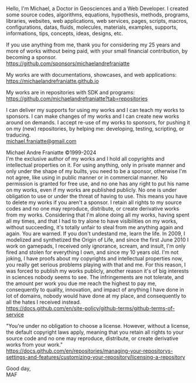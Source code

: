 ﻿  
Hello, I'm Michael, a Doctor in Geosciences and a Web Developer. I created some source codes, algorithms, equations, hypothesis, methods, programs, libraries, websites, web applications, web services, pages, scripts, macros, configurations, datas, fluids, molecules, materials, examples, supports, informations, tips, concepts, ideas, designs, etc.  
  
If you use anything from me, thank you for considering my 25 years and more of works without being paid, with your small financial contribution, by becoming a sponsor.  
https://github.com/sponsors/michaelandrefraniatte  
  
My works are with documentations, showcases, and web applications:  
https://michaelandrefraniatte.github.io  
  
My works are in repositories with SDK and programs:  
https://github.com/michaelandrefraniatte?tab=repositories  
  
I can deliver my supports for using my works and I can teach my works to sponsors. I can make changes of my works and I can create new works around on demands. I accept re-use of my works to sponsors, for pushing it on my (new) repositories, by helping me: developing, testing, scripting, or traducing.  
michael.franiatte@gmail.com  
  
Michael Andre Franiatte ©1999-2024  
I'm the exclusive author of my works and I hold all copyrights and intellectual properties on it. For using anything, only in private manner and only under the shape of my builts, you need to be a sponsor, otherwise I'm not agree, like using in public manner or in commercial manner. No permission is granted for free use, and no one has any right to put his name on my works, even if my works are published publicly. No one is under obligation to use or under the threat of having to use. This means you have to delete my works if you aren't a sponsor. I retain all rights to my source codes and no one may reproduce, distribute, or create derivative works from my works. Considering that I'm alone doing all my works, having spent all my times, and that I had to try alone to have visibilities on my works, without succeeding, it's totally unfair to steal from me anything again and again. You are warned. If you don't undestand me, learn the life. In 2009, I modelized and synthetized the Origin of Life, and since the first June 2010 I work on gamepads, I received only ignorance, scream, and insult, I'm only fired and stolen for everything I own, and since my 10 years old. I'm not joking, I have proofs about my copyrights and intellectual properties now, you really get serious problems playing with that and me. For this reason, I was forced to publish my works publicly, another reason it's of big interests in sciences nobody seems to see. The infringements are not tolerate, and the amount per work you due me reach the highest to pay me, consequently to quality, innovation, and impact of anything I have done in lot of domains, nobody would have done at my place, and consequently to all the hates I received instead.  
https://docs.github.com/en/site-policy/github-terms/github-terms-of-service  
  
"You're under no obligation to choose a license. However, without a license, the default copyright laws apply, meaning that you retain all rights to your source code and no one may reproduce, distribute, or create derivative works from your work."  
https://docs.github.com/en/repositories/managing-your-repositorys-settings-and-features/customizing-your-repository/licensing-a-repository  
  
Good day,  
MAF  
  